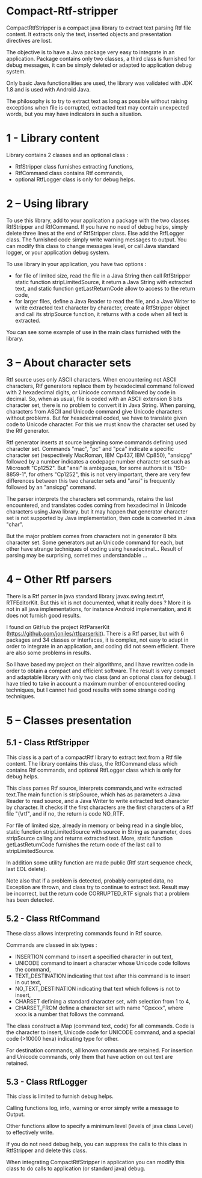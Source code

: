 # Compact-Rtf-stripper
CompactRtfStripper is a compact java library to extract text parsing Rtf file content.
It extracts only the text, inserted objects and presentation directives are lost.

The objective is to have a Java package very easy to integrate in an application. Package contains only two classes, a third class is furnished for debug messages, it can be simply deleted or adapted to application debug system.

Only basic Java functionalities are used, the library was validated with JDK 1.8 and is used with Android Java.

The philosophy is to try to extract text as long as possible without raising exceptions when file is corrupted, extracted text may contain unexpected words, but you may have indicators in such a situation.

# 1 - Library content
Library contains 2 classes and an optional class :
- RtfStripper class furnishes extracting functions,
- RtfCommand class contains Rtf commands,
- optional RtfLogger class is only for debug helps.

# 2 – Using library
To use this library, add to your application a package with the two classes RtfStripper and RtfCommand.
If you have no need of debug helps, simply delete three lines at the end of RtfStripper class.
Else add the RtfLogger class. The furnished code simply write warning messages to output. You can modify this class to change messages level, or call Java standard logger, or your application debug system.

To use library in your application, you have two options :
- for file of limited size, read the file in a Java String then call RtfStripper static function stripLimitedSource, it return a Java String with extracted text, and static function getLastReturnCode allow to access to the return code,
- for larger files, define a Java Reader to read the file, and a Java Writer to write extracted text character by character, create a RtfStripper object and call its stripSource function, it returns with a code when all text is extracted.

You can see some example of use in the main class furnished with the library.

# 3 – About character sets
Rtf source uses only ASCII characters. When encountering not ASCII characters, Rtf generators replace them by hexadecimal command followed with 2 hexadecimal digits, or Unicode command followed by code in decimal. So, when as usual, file is coded with an ASCII extension 8 bits character set, there is no problem to convert it in Java String.
When parsing, characters from ASCII and Unicode command give Unicode characters without problems. But for hexadecimal coded, we have to translate given code to Unicode character. For this we must know the character set used by the Rtf generator.

Rtf generator inserts at source beginning some commands defining used character set. Commands "mac", "pc" and "pca" indicate a specific character set (respectively MacRoman, IBM Cp437, IBM Cp850), "ansicpg" followed by a number indicates a codepage number  character set such as Microsoft "Cp1252". But "ansi" is ambiguous, for some authors it is "ISO-8859-1", for others "Cp1252", this is not very important, there are very few differences between this two character sets and "ansi" is frequently followed by an "ansicpg" command. 

The parser interprets the characters set commands, retains the last encountered, and translates codes coming from hexadecimal in Unicode characters using Java library. but it may happen that generator character set is not supported by Java implementation, then code is converted in Java "char". 

But the major problem comes from characters not in generator 8 bits character set. Some generators put an Unicode command for each, but other have strange techniques of coding using hexadecimal… Result of parsing may be surprising, sometimes understandable …

# 4 – Other Rtf parsers
There is a Rtf parser in java standard library javax.swing.text.rtf, RTFEditorKit. But this kit is not documented, what it really does ? More it is not in all java implementations, for instance Android implementation, and it does not furnish good results.

I found on GitHub the project RtfParserKit (https://github.com/joniles/rtfparserkit). There is a Rtf parser, but with 6 packages and 34 classes or interfaces, it is complex, not easy to adapt in order to integrate in an application, and coding did not seem efficient. There are also some problems in results.

So I have based my project on their algorithms, and I have rewritten code in order to obtain a compact and efficient software. The result is very compact and adaptable library with only two class (and an optional class for debug). I have tried to take in account a maximum number of encountered coding techniques, but I cannot had good results with some strange coding techniques.

# 5 – Classes presentation
## 5.1 - Class RtfStripper
This class is a part of a compactRtf library to extract text from a Rtf file content. The library contains this class, the RtfCommand class which contains Rtf commands, and optional RtfLogger class which is only for debug helps.

This class parses  Rtf source, interprets commands,and write extracted text.The main function is stripSource, which has as parameters a Java Reader to read source, and a Java Writer to write extracted text character by character. It checks if the first characters are the first characters of a Rtf file "{\rtf", and if no, the return is code NO_RTF.

For file of limited size, already in memory or being read in a single bloc, static function stripLimitedSource with source in String as parameter,  does stripSource calling and returns extracted text. More, static function getLastReturnCode furnishes the return code of the last call to stripLimitedSource. 

In addition some utility function are made public (Rtf start sequence check, last EOL delete).

Note also that if a problem is detected, probably corrupted data, no Exception are thrown, and class try to continue to extract text. Result may be incorrect, but the return code CORRUPTED_RTF signals that a problem has been detected.
## 5.2 - Class RtfCommand
These class allows interpreting commands found in Rtf source.

Commands are classed in six types :
- INSERTION command to insert a specified character in out text,
- UNICODE command to insert a character whose Unicode code follows the command,
- TEXT_DESTINATION indicating that text after this command is to insert in out text,
- NO_TEXT_DESTINATION indicating that text which follows is not to insert,
- CHARSET defining a standard character set, with selection from 1 to 4,
- CHARSET_FROM define a character set with name "Cpxxxx", where xxxx is a number that follows the command.

The class construct a Map (command text, code) for all commands. Code is the character to insert, Unicode code for UNICODE command, and a special code (>10000 hexa) indicating type for other.

For destination commands, all known commands are retained. For insertion and Unicode commands, only them that have action on out text are retained.
## 5.3 - Class RtfLogger
This class is limited to furnish debug helps.

Calling functions log, info, warning or error simply write a message to Output.

Other functions allow to specify a minimum level (levels of java class Level) to effectively write.

If you do not need debug help, you can suppress the calls to this class in RtfStripper and delete this class.

When integrating CompactRtfStripper in application you can modify this class to do calls to application (or standard java) debug.
